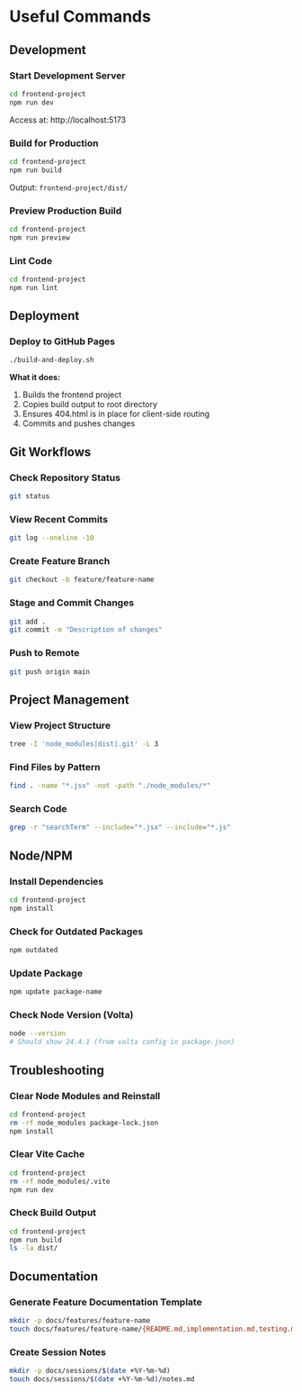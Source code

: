 # Useful Commands

## Development

### Start Development Server
```bash
cd frontend-project
npm run dev
```
Access at: http://localhost:5173

### Build for Production
```bash
cd frontend-project
npm run build
```
Output: `frontend-project/dist/`

### Preview Production Build
```bash
cd frontend-project
npm run preview
```

### Lint Code
```bash
cd frontend-project
npm run lint
```

## Deployment

### Deploy to GitHub Pages
```bash
./build-and-deploy.sh
```

**What it does:**
1. Builds the frontend project
2. Copies build output to root directory
3. Ensures 404.html is in place for client-side routing
4. Commits and pushes changes

## Git Workflows

### Check Repository Status
```bash
git status
```

### View Recent Commits
```bash
git log --oneline -10
```

### Create Feature Branch
```bash
git checkout -b feature/feature-name
```

### Stage and Commit Changes
```bash
git add .
git commit -m "Description of changes"
```

### Push to Remote
```bash
git push origin main
```

## Project Management

### View Project Structure
```bash
tree -I 'node_modules|dist|.git' -L 3
```

### Find Files by Pattern
```bash
find . -name "*.jsx" -not -path "./node_modules/*"
```

### Search Code
```bash
grep -r "searchTerm" --include="*.jsx" --include="*.js"
```

## Node/NPM

### Install Dependencies
```bash
cd frontend-project
npm install
```

### Check for Outdated Packages
```bash
npm outdated
```

### Update Package
```bash
npm update package-name
```

### Check Node Version (Volta)
```bash
node --version
# Should show 24.4.1 (from volta config in package.json)
```

## Troubleshooting

### Clear Node Modules and Reinstall
```bash
cd frontend-project
rm -rf node_modules package-lock.json
npm install
```

### Clear Vite Cache
```bash
cd frontend-project
rm -rf node_modules/.vite
npm run dev
```

### Check Build Output
```bash
cd frontend-project
npm run build
ls -la dist/
```

## Documentation

### Generate Feature Documentation Template
```bash
mkdir -p docs/features/feature-name
touch docs/features/feature-name/{README.md,implementation.md,testing.md,decisions.md}
```

### Create Session Notes
```bash
mkdir -p docs/sessions/$(date +%Y-%m-%d)
touch docs/sessions/$(date +%Y-%m-%d)/notes.md
```
